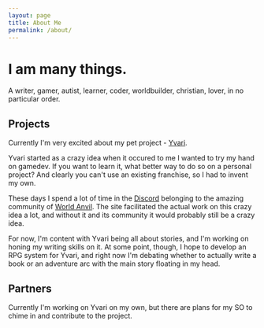 ```yaml
---
layout: page
title: About Me
permalink: /about/
---
```


# I am many things.

A writer, gamer, autist, learner, coder, worldbuilder, christian, lover, in no particular order.

## Projects
Currently I'm very excited about my pet project - [Yvari](https://www.worldanvil.com/w/yvari-imoenkim).

Yvari started as a crazy idea when it occured to me I wanted to try my hand on gamedev. If you want to learn it, what better way to do so on a personal project? And clearly you can't use an existing franchise, so I had to invent my own.

These days I spend a lot of time in the [Discord](https://discordapp.com/invite/WHuu4qH) belonging to the amazing community of [World Anvil]. The site facilitated the actual work on this crazy idea a lot, and without it and its community it would probably still be a crazy idea.

For now, I'm content with Yvari being all about stories, and I'm working on honing my writing skills on it. At some point, though, I hope to develop an RPG system for Yvari, and right now I'm debating whether to actually write a book or an adventure arc with the main story floating in my head.

## Partners
Currently I'm working on Yvari on my own, but there are plans for my SO to chime in and contribute to the project. 

[World Anvil]: https://www.worldanvil.com/
